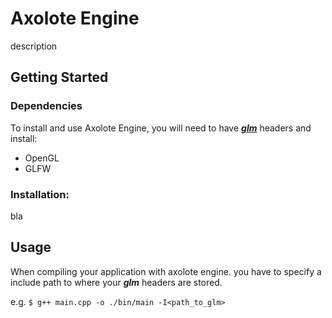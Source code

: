 # Axolote Engine
description
## Getting Started
### Dependencies
To install and use Axolote Engine, you will need to have <a href="https://github.com/g-truc/glm/releases"><b><i>glm</i></b></a> headers and install:
 - OpenGL
 - GLFW

### Installation:
bla

## Usage
When compiling your application with axolote engine. you have to specify a include path to where your <b><i>glm</i></b> headers are stored.

e.g. `$ g++ main.cpp -o ./bin/main -I<path_to_glm>`
